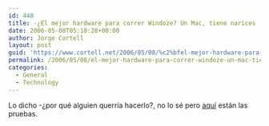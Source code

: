 ```yaml
---
id: 448
title: -¿El mejor hardware para correr Windoze? Un Mac, tiene narices
date: 2006-05-08T05:10:28+00:00
author: Jorge Cortell
layout: post
guid: 'https://www.cortell.net/2006/05/08/%c2%bfel-mejor-hardware-para-correr-windoze-un-mac-tiene-narices/'
permalink: /2006/05/08/el-mejor-hardware-para-correr-windoze-un-mac-tiene-narices/
categories:
  - General
  - Technology
---
```

Lo dicho -¿por qué alguien querrí­a hacerlo?, no lo sé pero [aquí­](https://www.macworld.com/2006/04/firstlooks/xpbenchmarks/index.php) están las pruebas.
